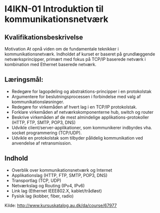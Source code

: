 # I4IKN-01 Introduktion til kommunikationsnetværk

## Kvalifikationsbeskrivelse
Motivation
At opnå viden om de fundamentale teknikker i kommunikationsnetværk.  Indholdet af kurset er baseret på grundlæggende netværksprincipper, primært med fokus på TCP/IP baserede netværk i kombination med Ethernet baserede netværk.

## Læringsmål:
- Redegøre for lagopdeling og abstraktions-principper i en protokolstak
- Argumentere for beslutningsprocessen i forbindelse med valg af kommunikationsløsninger.
- Redegøre for virkemåden af hvert lag i en TCP/IP protokolstak.
- Forklare virkemåden af netværkskomponenterne hub, switch og router
- Beskrive virkemåden af de mest almindelige applikations-protokoller (HTTP, FTP, SMTP, POP3, DNS)
- Udvikle client/server-applikationer, som kommunikerer indbyrdes vha. socket programmering (TCP/UDP).
- Udvikle en protokolstak som tilbyder pålidelig kommunikation ved anvendelse af retransmission.

## Indhold
- Overblik over kommunikationsnetværk og Internet
- Applikationslag (HTTP, FTP, SMTP, POP3, DNS)
- Transportlag (TCP, UDP)
- Netværkslag og Routing (IPv4, IPv6)
- Link lag (Ethernet IEEE802.X, kablet/trådløst)
- Fysisk lag (kobber, fiber, radio)

Kilde: http://www.kursuskatalog.au.dk/da/course/67977
